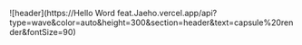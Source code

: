 ![header](https://Hello Word feat.Jaeho.vercel.app/api?type=wave&color=auto&height=300&section=header&text=capsule%20render&fontSize=90)
